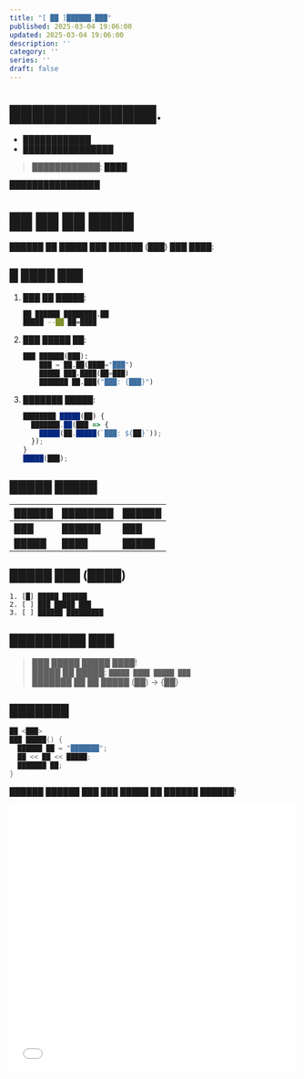 ```yaml
---
title: "[ ██ ]██████,███"
published: 2025-03-04 19:06:00
updated: 2025-03-04 19:06:00
description: ''
category: ''
series: ''
draft: false
---
```


# █████████████.

- ████████████
- ████████████████
> ████████████: [████]()

████████████████





# ██ ██ ██ ████

██████ ██ █████ ███ ██████ (███) ███ ████:

## █ ████ ███

1. ███ ██ █████:
   ```bash 
   ██ ██████ ████████.██
   █████ --██ ██=████
   ```

2. ███ █████ ██:
   ```python
   ███ ██████(███):
       ███ = ██.██(████="███")
       █████ ███.████(██=███)
       ███████ ██.███("███: {███}")
   ```

3. ███████ █████:
   ```javascript
   ████████ █████(██) {
     ███████.██(███ => {
       █████(██.█████(`███: ${██}`));
     });
   }
   █████(███);
   ```

## █████ █████

| ██████ | ████████ | ██████ |
|--------|----------|--------|
| ███    | ██████   | ███    |
| █████  | ████     | █████  |

## █████ ███ (████)

```plaintext
1. [█] █████ ██████
2. [ ] ███ █████ ███
3. [ ] ██████ █████████
```

## █████████ ███

> ███ █████ █████ ████!  
> █████ ██ █████: `█████ ████ █████ ███`  
> ███████ ██ ██ █████ (██) → {██}

## ███████

```cpp
██ <███>
███ █████() {
  ██████ ██ = "███████";
  ██ << ██ << █████;
  ███████ ██;
}
```

██████ ██████ ███ ███ █████ ██ ██████ ██████!

<iframe width="100%" height="468" src="//player.bilibili.com/player.html?bvid=BV18UXRYVEWC&p=1" scrolling="no" border="0" frameborder="no" framespacing="0" allowfullscreen="true"> </iframe>